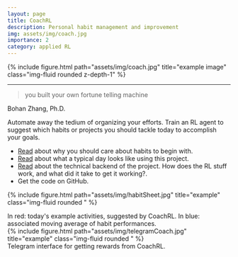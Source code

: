 ```yaml
---
layout: page
title: CoachRL
description: Personal habit management and improvement
img: assets/img/coach.jpg
importance: 2
category: applied RL
---
```




<div class="row justify-content-sm-center">
    <div class="col-sm-8 mt-3 mt-md-0">
        {% include figure.html path="assets/img/coach.jpg" title="example image" class="img-fluid rounded z-depth-1" %}
    </div>
   
</div>

*** 

>you built your own fortune telling machine

Bohan Zhang, Ph.D.



Automate away the tedium of organizing your efforts. Train an RL agent to suggest which habits or projects you should tackle today to accomplish your goals. 

- [Read](/blog/2023/distill/) about why you should care about habits to begin with.
- [Read](/blog/2023/CoachRLHighLevel/) about what a typical day looks like using this project.
- [Read](/blog/2023/CoachRLDetails/) about the technical backend of the project. How does the RL stuff work, and what did it take to get it working?.
- Get the code on GitHub.

{% include figure.html path="assets/img/habitSheet.jpg" title="example" class="img-fluid rounded " %} 
<div class="caption">
In red: today's example activities, suggested by CoachRL. In blue: associated moving average of habit performances.
</div>


<div class="row">
<div class="col">
</div>
<div class="col-8">
{% include figure.html path="assets/img/telegramCoach.jpg" title="example" class="img-fluid rounded " %}
</div>
 <div class="col">
</div>
</div>
<div class="caption">
Telegram interface for getting rewards from CoachRL.
</div>





